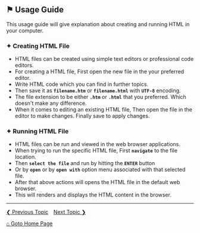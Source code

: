 ## &#9873; Usage Guide

This usage guide will give explanation about creating and running HTML in your computer.

### &#10022; Creating HTML File

- HTML files can be created using simple text editors or professional code editors.
- For creating a HTML file, First open the new file in the your preferred editor.
- Write HTML code which you can find in further topics.
- Then save it as **`filename.htm`** or **`filename.html`** with **`UTF-8`** encoding. 
- The file extension to be either **`.htm`** or **`.html`** that you preferred. Which doesn't make any difference.
- When it comes to editing an existing HTML file, Then open the file in the editor to make changes. Finally save to apply changes.

### &#10022; Running HTML File

- HTML files can be run and viewed in the web browser applications.
- When trying to run the specific HTML file, First **`navigate`** to the file location.
- Then **`select the file`** and run by hitting the **`ENTER`** button 
- Or by **`open`** or by **`open with`** option menu associated with that selected file.
- After that above actions will opens the HTML file in the default web browser.
- This will renders and displays the HTML content in the browser.

---

[&#10094; Previous Topic](./README.md)&emsp;[Next Topic &#10095;](./introduction.md)

[&#8962; Goto Home Page](./README.md)
